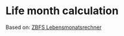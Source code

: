# Life month calculation

Based on: [ZBFS Lebensmonatsrechner](https://www.zbfs.bayern.de/familie/elterngeld/lebensmonatsrechner)
